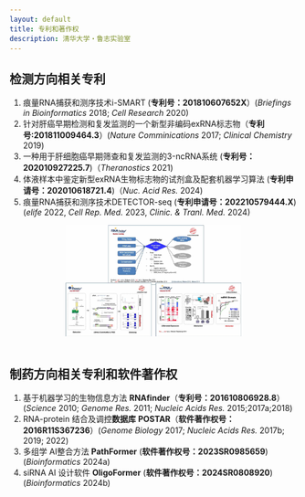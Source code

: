 ```yaml
---
layout: default
title: 专利和著作权
description: 清华大学・鲁志实验室
---
```




## 检测方向相关专利

1. 痕量RNA捕获和测序技术i-SMART (**专利号：201810607652X**）(*Briefings in Bioinformatics* 2018; *Cell Research* 2020)
2. 针对肝癌早期检测和复发监测的一个新型非编码exRNA标志物（**专利号:201811009464.3**）(*Nature Comminications* 2017; *Clinical Chemistry* 2019)
3. 一种用于肝细胞癌早期筛查和复发监测的3-ncRNA系统 (**专利号：202010927225.7**)（*Theranostics* 2021)
4. 体液样本中鉴定新型exRNA生物标志物的试剂盒及配套机器学习算法 (**专利申请号：202010618721.4**)（*Nuc. Acid Res.* 2024)
5. 痕量RNA捕获和测序技术DETECTOR-seq (**专利申请号：202210579444.X**) (*elife* 2022, *Cell Rep. Med.* 2023, *Clinic. & Tranl. Med.* 2024)

<div align="middle">
<img src="image/patent.jpg" alt="主要专利" style="zoom:30%;" />
</div>
<br/>

<div style="page-break-after: always;"></div>



## 制药方向相关专利和软件著作权

1. 基于机器学习的生物信息方法 **RNAfinder**（**专利号：201610806928.8**）(*Science* 2010; *Genome Res.* 2011; *Nucleic Acids Res.* 2015;2017a;2018)
2. RNA-protein 结合及调控**数据库** **POSTAR**（**软件著作权号：2016R11S367236**）(*Genome Biology* 2017; *Nucleic Acids Res.* 2017b; 2019; 2022)
3. 多组学 AI整合方法 **PathFormer** (**软件著作权号：2023SR0985659**) (*Bioinformatics* 2024a)
4. siRNA AI 设计软件 **OligoFormer** (**软件著作权号：2024SR0808920**) (*Bioinformatics* 2024b)

